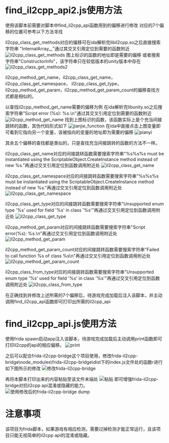 # find_il2cpp_api2.js使用方法
使用该脚本前需要对脚本中find_il2cpp_api函数用到的偏移进行修改
对应的7个偏移的位置可参考以下方法寻找

il2cpp_class_get_methods对应的偏移可在ida解析完libil2cpp.so之后直接搜索字符串
"InternalArray__"通过其交叉引用定位到需要的函数附近
![il2cpp_class_get_methods](./images/il2cpp_class_get_methods.JPG)
图上标识的函数的地址即是需要的偏移
或者搜索字符串"ConstructorInfo"，该字符串只在较低版本的unity版本中存在
![il2cpp_class_get_methods2](./images/il2cpp_class_get_methods2.JPG)


il2cpp_method_get_name，il2cpp_class_get_name，il2cpp_class_get_namespace，
il2cpp_class_get_type，il2cpp_method_get_param，il2cpp_method_get_param_count的偏移查找方式都是相似的。

以查找il2cpp_method_get_name需要的偏移为例
在ida解析完libunity.so之后搜索字符串"Script error (%s): %s.\n"通过其交叉引用定位到需要的函数附近
![il2cpp_method_get_name](./images/il2cpp_method_get_name.JPG)
找到上图标识的函数，该函数实际上是个充当间接跳转的函数，其伪代码形式如下
![jianjie_function](./images/间接.JPG)
在ida中直接点击上图变量即可看到它指向另一个变量，该被指向的变量的地址即为需要的偏移
![pianyi](./images/bianliang.JPG)

其余五个偏移的查找都是类似的，只是查找充当间接跳转的函数的方法不一样。

il2cpp_class_get_name对应的间接跳转函数需要搜索字符串"%s%s%s must be instantiated using the ScriptableObject.CreateInstance method instead of new %s."再通过交叉引用定位到函数调用附近处
![il2cpp_class_get_name](./images/class_get_name.JPG)

il2cpp_class_get_namespace对应的间接跳转函数需要搜索字符串"%s%s%s must be instantiated using the ScriptableObject.CreateInstance method instead of new %s."再通过交叉引用定位到函数调用附近处
![il2cpp_class_get_namespace](./images/class_get_name_space.JPG)

il2cpp_class_get_type对应的间接跳转函数需要搜索字符串"Unsupported enum type '%s' used for field '%s' in class '%s'"再通过交叉引用定位到函数调用附近处
![il2cpp_class_get_type](./images/il2cpp_class_get_type.JPG)

il2cpp_method_get_param对应的间接跳转函数需要搜索字符串"Script error(%s): %s.\n"再通过交叉引用定位到函数调用附近处
![il2cpp_method_get_param](./images/il2cpp_method_get_param.JPG)

il2cpp_method_get_param_count对应的间接跳转函数需要搜索字符串"Failed to call function %s of class %s\n"再通过交叉引用定位到函数调用附近处
![il2cpp_method_get_param_count](./images/il2cpp_method_get_param_count.JPG)

il2cpp_class_from_type对应的间接跳转函数需要搜索字符串"Unsupported enum type '%s' used for field '%s' in class '%s'"再通过交叉引用定位到函数调用附近处
![il2cpp_class_from_type](./images/il2cpp_class_from_type.JPG)


在正确找到并修改上述所需的7个偏移后，待游戏完成加载后注入该脚本，并主动调用find_il2cpp_api函数即可打印出所需的il2cpp_api


# find_il2cpp_api.js使用方法
使用frida spawn启动app注入该脚本，待游戏完成加载后主动调用print函数即可打印il2cpp的api的相应偏移。
 ![print](./images/print.JPG)

 之后可以配合frida-il2cpp-bridge这个项目使用，修改frida-il2cpp-bridge\node_modules\frida-il2cpp-bridge\dist下的index.js文件处的函数r进行如下图所示的修改
 ![修改frida-il2cpp-bridge](./images/frida-il2cpp-bridge修改.JPG)

 再将本脚本打印出来的内容粘贴至该文件末端处
![粘贴](./images/粘贴.JPG)
即可增强frida-il2cpp-bridge对抗il2cpp api混淆或隐藏的能力。
![使用修改后的frida-il2cpp-bridge dump](./images/示例.JPG)


 # 注意事项
 该项目为frida脚本，如果游戏有相应检测，需要过掉检测才能正常运行，且该项目只能无视简单的il2cpp api的混淆或隐藏。



